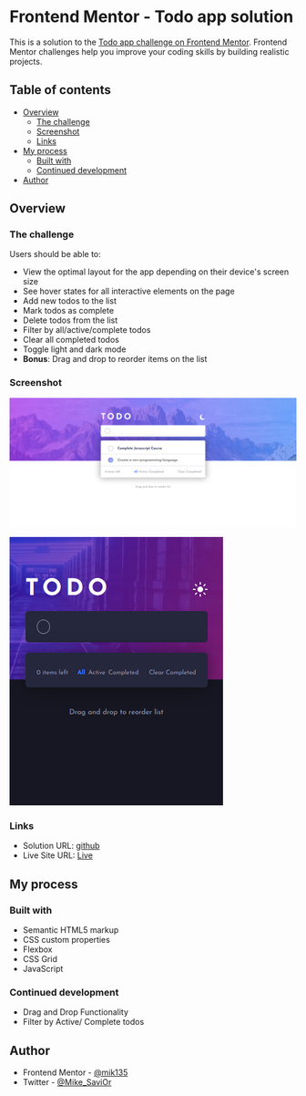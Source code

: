 # Frontend Mentor - Todo app solution

This is a solution to the [Todo app challenge on Frontend Mentor](https://www.frontendmentor.io/challenges/todo-app-Su1_KokOW). Frontend Mentor challenges help you improve your coding skills by building realistic projects. 

## Table of contents

- [Overview](#overview)
  - [The challenge](#the-challenge)
  - [Screenshot](#screenshot)
  - [Links](#links)
- [My process](#my-process)
  - [Built with](#built-with)
  - [Continued development](#continued-development)
- [Author](#author)

## Overview

### The challenge

Users should be able to:

- View the optimal layout for the app depending on their device's screen size
- See hover states for all interactive elements on the page
- Add new todos to the list
- Mark todos as complete
- Delete todos from the list
- Filter by all/active/complete todos
- Clear all completed todos
- Toggle light and dark mode
- **Bonus**: Drag and drop to reorder items on the list

### Screenshot

![Desktop Version](images/Frontend-Mentor-Todo-app.png)

![Mobile Version](images/Frontend-Mentor-Todo-app-mobile.png)



### Links

- Solution URL: [github](https://github.com/todo)
- Live Site URL: [Live](https://mik135.github.io/todo)

## My process

### Built with

- Semantic HTML5 markup
- CSS custom properties
- Flexbox
- CSS Grid
- JavaScript

### Continued development

- Drag and Drop Functionality
- Filter by Active/ Complete todos

## Author

- Frontend Mentor - [@mik135](https://www.frontendmentor.io/profile/mik135)
- Twitter - [@Mike_SaviOr](https://www.twitter.com/Mike_SaviOr)
